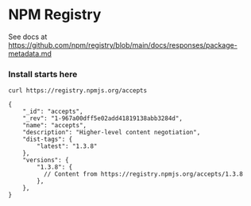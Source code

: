 # NPM Registry

See docs at https://github.com/npm/registry/blob/main/docs/responses/package-metadata.md

### Install starts here

```
curl https://registry.npmjs.org/accepts
```

```
{
	"_id": "accepts",
	"_rev": "1-967a00dff5e02add41819138abb3284d",
	"name": "accepts",
	"description": "Higher-level content negotiation",
	"dist-tags": {
		"latest": "1.3.8"
	},
	"versions": {
		"1.3.8": {
		  // Content from https://registry.npmjs.org/accepts/1.3.8
		},
	},
}
```
